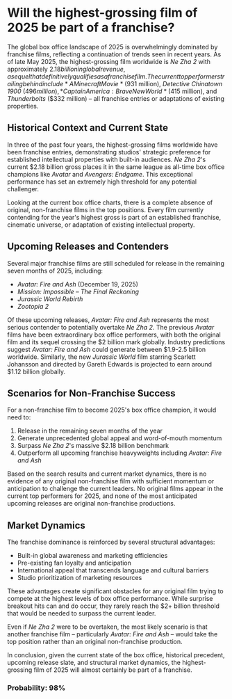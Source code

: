 # Will the highest-grossing film of 2025 be part of a franchise?

The global box office landscape of 2025 is overwhelmingly dominated by franchise films, reflecting a continuation of trends seen in recent years. As of late May 2025, the highest-grossing film worldwide is *Ne Zha 2* with approximately $2.18 billion in global revenue, a sequel that definitively qualifies as a franchise film. The current top performers trailing behind include *A Minecraft Movie* ($931 million), *Detective Chinatown 1900* ($496 million), *Captain America: Brave New World* ($415 million), and *Thunderbolts* ($332 million) – all franchise entries or adaptations of existing properties.

## Historical Context and Current State

In three of the past four years, the highest-grossing films worldwide have been franchise entries, demonstrating studios' strategic preference for established intellectual properties with built-in audiences. *Ne Zha 2*'s current $2.18 billion gross places it in the same league as all-time box office champions like *Avatar* and *Avengers: Endgame*. This exceptional performance has set an extremely high threshold for any potential challenger.

Looking at the current box office charts, there is a complete absence of original, non-franchise films in the top positions. Every film currently contending for the year's highest gross is part of an established franchise, cinematic universe, or adaptation of existing intellectual property.

## Upcoming Releases and Contenders

Several major franchise films are still scheduled for release in the remaining seven months of 2025, including:

- *Avatar: Fire and Ash* (December 19, 2025)
- *Mission: Impossible – The Final Reckoning*
- *Jurassic World Rebirth*
- *Zootopia 2*

Of these upcoming releases, *Avatar: Fire and Ash* represents the most serious contender to potentially overtake *Ne Zha 2*. The previous *Avatar* films have been extraordinary box office performers, with both the original film and its sequel crossing the $2 billion mark globally. Industry predictions suggest *Avatar: Fire and Ash* could generate between $1.9-2.5 billion worldwide. Similarly, the new *Jurassic World* film starring Scarlett Johansson and directed by Gareth Edwards is projected to earn around $1.12 billion globally.

## Scenarios for Non-Franchise Success

For a non-franchise film to become 2025's box office champion, it would need to:

1. Release in the remaining seven months of the year
2. Generate unprecedented global appeal and word-of-mouth momentum
3. Surpass *Ne Zha 2*'s massive $2.18 billion benchmark
4. Outperform all upcoming franchise heavyweights including *Avatar: Fire and Ash*

Based on the search results and current market dynamics, there is no evidence of any original non-franchise film with sufficient momentum or anticipation to challenge the current leaders. No original films appear in the current top performers for 2025, and none of the most anticipated upcoming releases are original non-franchise productions.

## Market Dynamics

The franchise dominance is reinforced by several structural advantages:
- Built-in global awareness and marketing efficiencies
- Pre-existing fan loyalty and anticipation
- International appeal that transcends language and cultural barriers
- Studio prioritization of marketing resources

These advantages create significant obstacles for any original film trying to compete at the highest levels of box office performance. While surprise breakout hits can and do occur, they rarely reach the $2+ billion threshold that would be needed to surpass the current leader.

Even if *Ne Zha 2* were to be overtaken, the most likely scenario is that another franchise film – particularly *Avatar: Fire and Ash* – would take the top position rather than an original non-franchise production.

In conclusion, given the current state of the box office, historical precedent, upcoming release slate, and structural market dynamics, the highest-grossing film of 2025 will almost certainly be part of a franchise.

### Probability: 98%